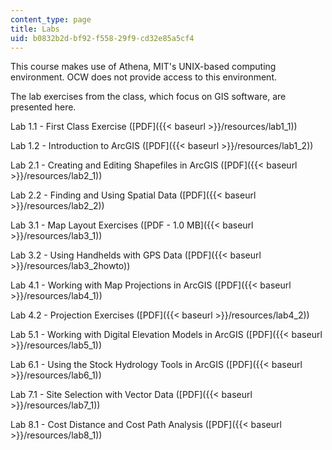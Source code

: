 ```yaml
---
content_type: page
title: Labs
uid: b0832b2d-bf92-f558-29f9-cd32e85a5cf4
---
```


This course makes use of Athena, MIT's UNIX-based computing environment. OCW does not provide access to this environment.

The lab exercises from the class, which focus on GIS software, are presented here.

Lab 1.1 - First Class Exercise ([PDF]({{< baseurl >}}/resources/lab1_1))

Lab 1.2 - Introduction to ArcGIS ([PDF]({{< baseurl >}}/resources/lab1_2))

Lab 2.1 - Creating and Editing Shapefiles in ArcGIS ([PDF]({{< baseurl >}}/resources/lab2_1))

Lab 2.2 - Finding and Using Spatial Data ([PDF]({{< baseurl >}}/resources/lab2_2))

Lab 3.1 - Map Layout Exercises ([PDF - 1.0 MB]({{< baseurl >}}/resources/lab3_1))

Lab 3.2 - Using Handhelds with GPS Data ([PDF]({{< baseurl >}}/resources/lab3_2howto))

Lab 4.1 - Working with Map Projections in ArcGIS ([PDF]({{< baseurl >}}/resources/lab4_1))

Lab 4.2 - Projection Exercises ([PDF]({{< baseurl >}}/resources/lab4_2))

Lab 5.1 - Working with Digital Elevation Models in ArcGIS ([PDF]({{< baseurl >}}/resources/lab5_1))

Lab 6.1 - Using the Stock Hydrology Tools in ArcGIS ([PDF]({{< baseurl >}}/resources/lab6_1))

Lab 7.1 - Site Selection with Vector Data ([PDF]({{< baseurl >}}/resources/lab7_1))

Lab 8.1 - Cost Distance and Cost Path Analysis ([PDF]({{< baseurl >}}/resources/lab8_1))